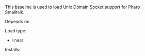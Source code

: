 This baseline is used to load Unix Domain Socket support for Pharo Smalltalk. 

Depends on:

Load type: 
- linear

Installs: